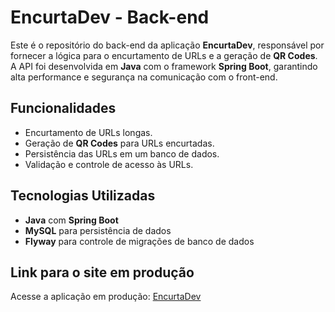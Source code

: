# EncurtaDev - Back-end

Este é o repositório do back-end da aplicação **EncurtaDev**, responsável por fornecer a lógica para o encurtamento de URLs e a geração de **QR Codes**. A API foi desenvolvida em **Java** com o framework **Spring Boot**, garantindo alta performance e segurança na comunicação com o front-end.

## Funcionalidades

- Encurtamento de URLs longas.
- Geração de **QR Codes** para URLs encurtadas.
- Persistência das URLs em um banco de dados.
- Validação e controle de acesso às URLs.

## Tecnologias Utilizadas

- **Java** com **Spring Boot**
- **MySQL** para persistência de dados
- **Flyway** para controle de migrações de banco de dados

## Link para o site em produção

Acesse a aplicação em produção: [EncurtaDev](https://encurta-dev-front-klima.vercel.app/)
